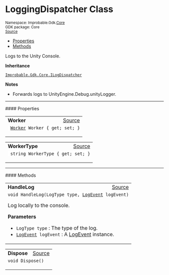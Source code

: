 
# LoggingDispatcher Class
<sup>
Namespace: Improbable.Gdk.<a href="{{urlRoot}}/api/core-index">Core</a><br/>
GDK package: Core<br/>
<a href="https://www.github.com/spatialos/gdk-for-unity/blob/6689e30/workers/unity/Packages/io.improbable.gdk.core/Logging/LoggingDispatcher.cs/#L12">Source</a>
<style>
a code {
                    padding: 0em 0.25em!important;
}
code {
                    background-color: #ffffff!important;
}
</style>
</sup>
<nav id="pageToc" class="page-toc"><ul><li><a href="#properties">Properties</a>
<li><a href="#methods">Methods</a>
</ul></nav>

</p>



<p>Logs to the Unity Console. </p>



</p>

<b>Inheritance</b>

<code><a href="{{urlRoot}}/api/core/i-log-dispatcher">Improbable.Gdk.Core.ILogDispatcher</a></code>


</p>

<b>Notes</b>

- Forwards logs to UnityEngine.Debug.unityLogger. 







</p>
<hr style="width:100%; border-top-color:#d8d8d8" />
#### Properties


</p>




<table width="100%">
    <tr>
        <td style="border-right:none"><b>Worker</b></td>
        <td style="border-left:none; text-align:right"><a href="https://www.github.com/spatialos/gdk-for-unity/blob/6689e30/workers/unity/Packages/io.improbable.gdk.core/Logging/LoggingDispatcher.cs/#L14">Source</a></td>
    </tr>
    <tr>
        <td colspan="2">
<code> <a href="{{urlRoot}}/api/core/worker">Worker</a> Worker { get; set; }</code></p>



</td>
    </tr>
</table>


<table width="100%">
    <tr>
        <td style="border-right:none"><b>WorkerType</b></td>
        <td style="border-left:none; text-align:right"><a href="https://www.github.com/spatialos/gdk-for-unity/blob/6689e30/workers/unity/Packages/io.improbable.gdk.core/Logging/LoggingDispatcher.cs/#L15">Source</a></td>
    </tr>
    <tr>
        <td colspan="2">
<code> string WorkerType { get; set; }</code></p>



</td>
    </tr>
</table>






</p>
<hr style="width:100%; border-top-color:#d8d8d8" />
#### Methods


</p>




<table width="100%">
    <tr>
        <td style="border-right:none"><b>HandleLog</b></td>
        <td style="border-left:none; text-align:right"><a href="https://www.github.com/spatialos/gdk-for-unity/blob/6689e30/workers/unity/Packages/io.improbable.gdk.core/Logging/LoggingDispatcher.cs/#L22">Source</a></td>
    </tr>
    <tr>
        <td colspan="2">
<code>void HandleLog(LogType type, <a href="{{urlRoot}}/api/core/log-event">LogEvent</a> logEvent)</code></p>
Log locally to the console. 


</p>

<b>Parameters</b>

<ul>
<li><code>LogType type</code> : The type of the log.</li>
<li><code><a href="{{urlRoot}}/api/core/log-event">LogEvent</a> logEvent</code> : A <a href="{{urlRoot}}/api/core/log-event">LogEvent</a> instance.</li>
</ul>





</td>
    </tr>
</table>


<table width="100%">
    <tr>
        <td style="border-right:none"><b>Dispose</b></td>
        <td style="border-left:none; text-align:right"><a href="https://www.github.com/spatialos/gdk-for-unity/blob/6689e30/workers/unity/Packages/io.improbable.gdk.core/Logging/LoggingDispatcher.cs/#L41">Source</a></td>
    </tr>
    <tr>
        <td colspan="2">
<code>void Dispose()</code></p>






</td>
    </tr>
</table>





